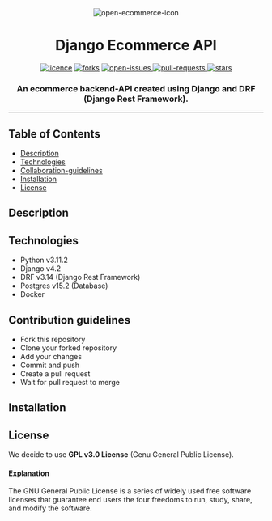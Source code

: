 <div align="center">
    <img alt="open-ecommerce-icon" src="https://user-images.githubusercontent.com/95884253/230792706-7a04c550-7eeb-4524-8244-cede6394abbc.png">
</div>

<div align="center">
  <h1>Django Ecommerce API</h1>
</div>
<div align="center">
        <a href="#"><img alt="licence" src="https://img.shields.io/github/license/open-ecommerce-api/backend?style=plastic" ></a>
        <a href="#"><img alt="forks" src="https://img.shields.io/github/forks/open-ecommerce-api/backend?style=plastic&color=yellow" ></a>
        <a href="https://github.com/open-ecommerce-api/backend/issues">
            <img alt="open-issues" src="https://img.shields.io/github/issues/open-ecommerce-api/backend?style=plastic&color=blue" >
        </a>
        <a href="https://github.com/open-ecommerce-api/backend/pulls">
            <img alt="pull-requests" src="https://img.shields.io/github/issues-pr/open-ecommerce-api/backend?color=success&style=plastic" >
        </a>
        <a href="#"><img alt="stars" src="https://img.shields.io/github/stars/open-ecommerce-api/backend?style=social" ></a>
</div>

<div align="center">
    <h3>An ecommerce backend-API created using Django and DRF (Django Rest Framework). </h3>
    <hr>

</div>

## Table of Contents

- [Description](#description)
- [Technologies](#technologies)
- [Collaboration-guidelines](#contribution-guidelines)
- [Installation](#installation)
- [License](#license)

## Description

## Technologies

- Python v3.11.2
- Django v4.2
- DRF v3.14 (Django Rest Framework)
- Postgres v15.2 (Database)
- Docker

## Contribution guidelines

- Fork this repository
- Clone your forked repository
- Add your changes
- Commit and push
- Create a pull request
- Wait for pull request to merge

## Installation

## License

We decide to use **GPL v3.0 License** (Genu General Public License).
<br>

#### Explanation

The GNU General Public License is a series of widely used free software licenses that guarantee end users the four freedoms to run, study, share, and modify the software.